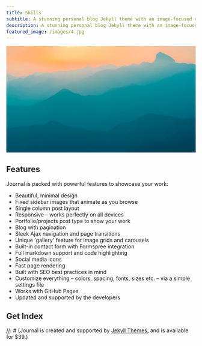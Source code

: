 ```yaml
---
title: Skills
subtitle: A stunning personal blog Jekyll theme with an image-focused design.
description: A stunning personal blog Jekyll theme with an image-focused design.
featured_image: /images/4.jpg
---
```


![](/images/demo/demo-landscape.jpg)

## Features

Journal is packed with powerful features to showcase your work:

* Beautiful, minimal design
* Fixed sidebar images that animate as you browse
* Single column post layout
* Responsive – works perfectly on all devices
* Portfolio/projects post type to show your work
* Blog with pagination
* Sleek Ajax navigation and page transitions
* Unique 'gallery' feature for image grids and carousels
* Built-in contact form with Formspree integration
* Full markdown support and code highlighting
* Social media icons
* Fast page rendering
* Built with SEO best practices in mind
* Customize everything – colors, spacing, fonts, sizes etc. – via a simple settings file
* Works with GitHub Pages
* Updated and supported by the developers

## Get Index

[//]: # (Journal is created and supported by [Jekyll Themes](https://jekyllthemes.io), and is available for $39.)

[//]: # (<a href="https://jekyllthemes.io/theme/journal-personal-jekyll-theme" class="button button--large">Get This Theme</a>)